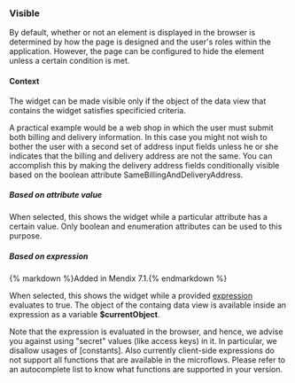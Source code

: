 ### Visible

By default, whether or not an element is displayed in the browser is determined by how the page is designed and the user's roles within the application. However, the page can be configured to hide the element unless a certain condition is met. 

#### Context

The widget can be made visible only if the object of the data view that contains the widget satisfies specificied criteria.

A practical example would be a web shop in which the user must submit both billing and delivery information. In this case you might not wish to bother the user with a second set of address input fields unless he or she indicates that the billing and delivery address are not the same. You can accomplish this by making the delivery address fields conditionally visible based on the boolean attribute SameBillingAndDeliveryAddress.

##### Based on attribute value

When selected, this shows the widget while a particular attribute has a certain value. Only boolean and enumeration attributes can be used to this purpose.

##### Based on expression

<div class="alert alert-info">{% markdown %}Added in Mendix 7.1.{% endmarkdown %}</div>

When selected, this shows the widget while a provided [expression](microflow-expressions) evaluates to true. The object of the containg data view is available inside an expression as a variable **$currentObject**.

Note that the expression is evaluated in the browser, and hence, we advise you against using "secret" values (like access keys) in it. In particular, we disallow usages of [constants]. Also currently client-side expressions do not support all functions that are available in the microflows. Please refer to an autocomplete list to know what functions are supported in your version.

